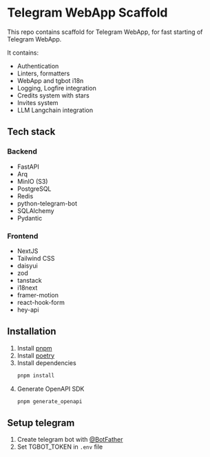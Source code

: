 # Telegram WebApp Scaffold

This repo contains scaffold for Telegram WebApp, for fast starting of Telegram WebApp.

It contains:

- Authentication
- Linters, formatters
- WebApp and tgbot i18n
- Logging, Logfire integration
- Credits system with stars
- Invites system
- LLM Langchain integration

## Tech stack

### Backend

- FastAPI
- Arq
- MinIO (S3)
- PostgreSQL
- Redis
- python-telegram-bot
- SQLAlchemy
- Pydantic

### Frontend

- NextJS
- Tailwind CSS
- daisyui
- zod
- tanstack
- i18next
- framer-motion
- react-hook-form
- hey-api

## Installation

1. Install [pnpm](https://pnpm.io/installation#using-npm)
2. Install [poetry](https://python-poetry.org/docs/#installation)
3. Install dependencies
   ```bash
   pnpm install
   ```
4. Generate OpenAPI SDK
   ```bash
   pnpm generate_openapi
   ```

## Setup telegram

1. Create telegram bot with [@BotFather](https://t.me/botfather)
2. Set TGBOT_TOKEN in `.env` file
